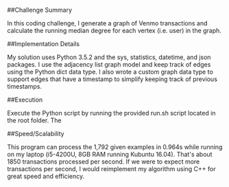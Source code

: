 ##Challenge Summary

In this coding challenge, I generate a graph of Venmo transactions and calculate the running median degree for each vertex (i.e. user) in the graph.

##Implementation Details

My solution uses Python 3.5.2 and the sys, statistics, datetime, and json packages. I use the adjacency list graph model and keep track of edges using the Python dict data type. I also wrote a custom graph data type to support edges that have a timestamp to simplify keeping track of previous timestamps. 

##Execution

Execute the Python script by running the provided run.sh script located in the root folder. The 

##Speed/Scalability

This program can process the 1,792 given examples in 0.964s while running on my laptop (i5-4200U, 8GB RAM running Kubuntu 16.04). That's about 1850 transactions processed per second. If we were to expect more transactions per second, I would reimplement my algorithm using C++ for great speed and efficiency.
